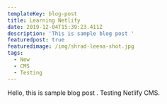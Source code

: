 ```yaml
---
templateKey: blog-post
title: Learning Netlify
date: 2019-12-04T15:39:23.411Z
description: 'This is sample blog post '
featuredpost: true
featuredimage: /img/shrad-leena-shot.jpg
tags:
  - New
  - CMS
  - Testing
---
```

Hello,  this is sample blog post . Testing Netlify CMS.
